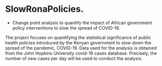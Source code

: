 # SlowRonaPolicies.
* Change point analysis to quantify the impact of African government policy interventions to slow the spread of COVID-19.

The  project focuses on quantifying the statistical significance of  public health policies introduced by the Kenyan government to slow down the spread of the pandemic, COVID-19. 
Data used for the analysis is obtained from the John Hopkins University covid-19 cases database. Precisely, the number of new cases per day will be used to conduct the analysis. 
